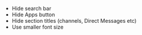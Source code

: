 * Hide search bar
* Hide Apps button
* Hide section titles (channels, Direct Messages etc)
* Use smaller font size
